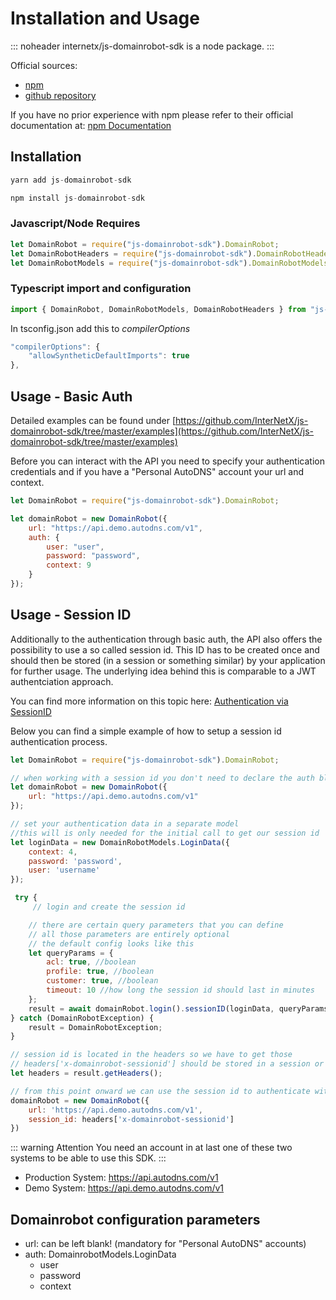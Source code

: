 # Installation and Usage

::: noheader
internetx/js-domainrobot-sdk is a node package.
:::

Official sources:

* [npm](https://www.npmjs.com/package/js-domainrobot-sdk)
* [github repository](https://github.com/InterNetX/js-domainrobot-sdk)

If you have no prior experience with npm please refer to their official documentation at: [npm Documentation](https://docs.npmjs.com/)

## Installation

```javascript
yarn add js-domainrobot-sdk

npm install js-domainrobot-sdk
```

### Javascript/Node Requires

```javascript
let DomainRobot = require("js-domainrobot-sdk").DomainRobot;
let DomainRobotHeaders = require("js-domainrobot-sdk").DomainRobotHeaders;
let DomainRobotModels = require("js-domainrobot-sdk").DomainRobotModels;
```

### Typescript import and configuration

```typescript
import { DomainRobot, DomainRobotModels, DomainRobotHeaders } from "js-domainrobot-sdk";
```

In tsconfig.json add this to *compilerOptions*

```typescript
"compilerOptions": {
    "allowSyntheticDefaultImports": true
},
```

## Usage - Basic Auth

Detailed examples can be found under [https://github.com/InterNetX/js-domainrobot-sdk/tree/master/examples](https://github.com/InterNetX/js-domainrobot-sdk/tree/master/examples)

Before you can interact with the API you need to specify your authentication credentials and if you have a "Personal AutoDNS" account your url and context.

```javascript
let DomainRobot = require("js-domainrobot-sdk").DomainRobot;

let domainRobot = new DomainRobot({
    url: "https://api.demo.autodns.com/v1",
    auth: {
        user: "user",
        password: "password",
        context: 9
    }
});
```

## Usage - Session ID

Additionally to the authentication through basic auth, the API also offers the possibility
to use a so called session id. This ID has to be created once and should then be stored (in a session or something similar) by your application for further usage.
The underlying idea behind this is comparable to a JWT authentciation approach.

You can find more information on this topic here: [Authentication via SessionID](https://help.internetx.com/display/APIXMLEN/Authentication#Authentication-AuthenticationviaSessionID)

Below you can find a simple example of how to setup a session id authentication process.

```javascript
let DomainRobot = require("js-domainrobot-sdk").DomainRobot;

// when working with a session id you don't need to declare the auth block here
let domainRobot = new DomainRobot({
    url: "https://api.demo.autodns.com/v1"
});

// set your authentication data in a separate model
//this will is only needed for the initial call to get our session id
let loginData = new DomainRobotModels.LoginData({
    context: 4,
    password: 'password',
    user: 'username'
});

 try {
     // login and create the session id

    // there are certain query parameters that you can define
    // all those parameters are entirely optional
    // the default config looks like this
    let queryParams = {
        acl: true, //boolean
        profile: true, //boolean
        customer: true, //boolean
        timeout: 10 //how long the session id should last in minutes
    };
    result = await domainRobot.login().sessionID(loginData, queryParams);
} catch (DomainRobotException) {
    result = DomainRobotException;
}

// session id is located in the headers so we have to get those
// headers['x-domainrobot-sessionid'] should be stored in a session or something similar
let headers = result.getHeaders();

// from this point onward we can use the session id to authenticate with the API
domainRobot = new DomainRobot({
    url: 'https://api.demo.autodns.com/v1',
    session_id: headers['x-domainrobot-sessionid']
})
```

::: warning Attention
You need an account in at last one of these two systems to be able to use this SDK.
:::

* Production System: <https://api.autodns.com/v1>
* Demo System: <https://api.demo.autodns.com/v1>

## Domainrobot configuration parameters

* url: can be left blank! (mandatory for "Personal AutoDNS" accounts)
* auth: DomainrobotModels.LoginData
  * user
  * password
  * context
